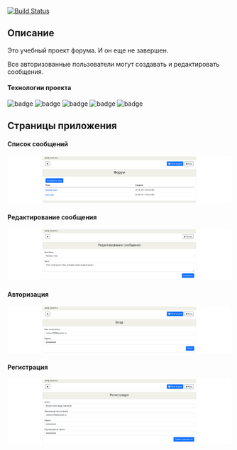 [![Build Status](https://app.travis-ci.com/velesov7493/job4j_forum.svg?branch=master)](https://app.travis-ci.com/velesov7493/job4j_forum)
## Описание ##
Это учебный проект форума. И он еще не завершен.

Все авторизованные пользователи могут создавать и редактировать сообщения.
#### Технологии проекта ####
![badge](https://img.shields.io/badge/Java-14-red)
![badge](https://img.shields.io/badge/Maven-3.8-red)
![badge](https://img.shields.io/badge/SpringBot-2.2-green)
![badge](https://img.shields.io/badge/Bootstrap-5.0-lightgreen)
![badge](https://img.shields.io/badge/FontAwesome-4.7-lightgreen)
## Страницы приложения ##
#### Список сообщений ####
![screenshoot](images/image001.png)
#### Редактирование сообщения ####
![screenshoot](images/image002.png)
#### Авторизация ####
![screenshoot](images/image003.png)
#### Регистрация ####
![screenshoot](images/image004.png)